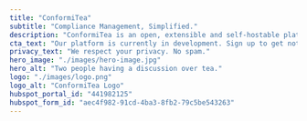 ```yaml
---
title: "ConformiTea"
subtitle: "Compliance Management, Simplified."
description: "ConformiTea is an open, extensible and self-hostable platform to manage regulatory compliance, certifications, controls, audits, and everything in between."
cta_text: "Our platform is currently in development. Sign up to get notified when we launch!"
privacy_text: "We respect your privacy. No spam."
hero_image: "./images/hero-image.jpg"
hero_alt: "Two people having a discussion over tea."
logo: "./images/logo.png"
logo_alt: "ConformiTea Logo"
hubspot_portal_id: "441982125"
hubspot_form_id: "aec4f982-91cd-4ba3-8fb2-79c5be543263"
---
```

